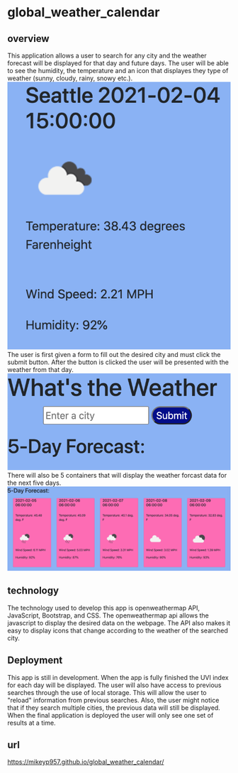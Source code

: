 # global_weather_calendar
## overview
This application allows a user to search for any city and the weather forecast will be displayed for that day and future days. The user will be able to see the humidity, the temperature and an icon that displayes they type of weather (sunny, cloudy, rainy, snowy etc.). 
![display](./Assets/dayWeather.png)
The user is first given a form to fill out the desired city and must click the submit button. After the button is clicked the user will be presented with the weather from that day.
![FrontPage](./Assets/searchweather.png)
There will also be 5 containers that will display the weather forcast data for the next five days.
![forecast](./Assets/forecast.png)
## technology
The technology used to develop this app is openweathermap API, JavaScript, Bootstrap, and CSS. The openweathermap api allows the javascript to display the desired data on the webpage. The API also makes it easy to display icons that change according to the weather of the searched city.

## Deployment
This app is still in development. When the app is fully finished the UVI index for each day will be displayed. The user will also have access to previous searches through the use of local storage. This will allow the user to "reload" information from previous searches. Also, the user might notice that if they search multiple cities, the previous data will still be displayed. When the final application is deployed the user will only see one set of results at a time.
## url
https://mikeyp957.github.io/global_weather_calendar/